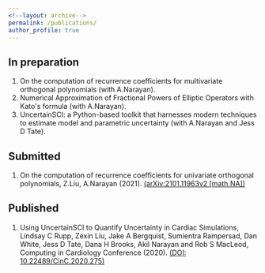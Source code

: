 ```yaml
---
<!--layout: archive-->
permalink: /publications/
author_profile: true
---
```


## In preparation
1. On the computation of recurrence coefficients for multivariate orthogonal polynomials (with A.Narayan).
2. Numerical Approximation of Fractional Powers of Elliptic Operators with Kato's formula (with A.Narayan).
3. UncertainSCI: a Python-based toolkit that harnesses modern techniques to estimate model and parametric uncertainty (with A.Narayan and Jess D Tate).

## Submitted
1. On the computation of recurrence coefficients for univariate orthogonal polynomials, Z.Liu, A.Narayan (2021). [(arXiv:2101.11963v2 [math.NA])](https://arxiv.org/abs/2101.11963)

## Published
1. Using UncertainSCI to Quantify Uncertainty in Cardiac Simulations, Lindsay C Rupp, Zexin Liu, Jake A Bergquist, Sumientra Rampersad, Dan White, Jess D Tate, Dana H Brooks, Akil Narayan and Rob S MacLeod, Computing in Cardiology Conference (2020). [(DOI: 10.22489/CinC.2020.275)](http://www.cinc.org/archives/2020/pdf/CinC2020-275.pdf)

